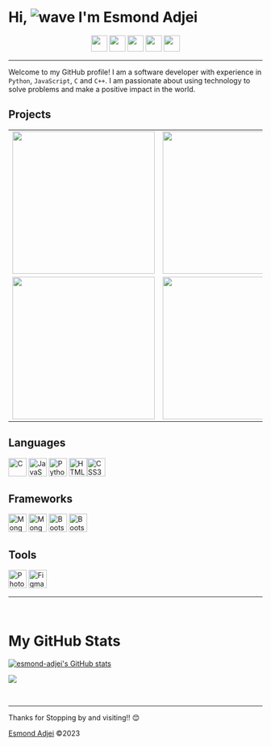 # Hi, ![wave](https://user-images.githubusercontent.com/18350557/176309783-0785949b-9127-417c-8b55-ab5a4333674e.gif) I'm Esmond Adjei

<p align="center">
<a href="https://www.facebook.com/xmon.jei" target="_blank" rel="noreferrer"><img src="https://raw.githubusercontent.com/danielcranney/readme-generator/main/public/icons/socials/facebook.svg" width="32" height="32" /></a>
<a href="http://www.instagram.com/xmon.jei" target="_blank" rel="noreferrer"><img src="https://raw.githubusercontent.com/danielcranney/readme-generator/main/public/icons/socials/instagram.svg" width="32" height="32" /></a>
<a href="https://www.linkedin.com/in/abdul-rahman-tahiru-485a00216/" target="_blank" rel="noreferrer"><img src="https://raw.githubusercontent.com/danielcranney/readme-generator/main/public/icons/socials/linkedin.svg" width="32" height="32" /></a>
<a href="https://www.twitter.com/esmond-adjei" target="_blank" rel="noreferrer"><img src="https://raw.githubusercontent.com/danielcranney/readme-generator/main/public/icons/socials/twitter.svg" width="32" height="32" /></a>
<a href="https://www.github.com/esmond-adjei" target="_blank" rel="noreferrer"><img src="https://raw.githubusercontent.com/danielcranney/readme-generator/main/public/icons/socials/github.svg" width="32" height="32" /></a>
</p>

<hr/>

Welcome to my GitHub profile! I am a software developer with experience in `Python`, `JavaScript`, `C` and `C++`. I am passionate about using technology to solve problems and make a positive impact in the world.

## Projects

<table>
  <tr>
    <td valign="top">
    <a href="https://github.com/esmond-adjei/web-scraper"><img width="282" src="https://denvercoder1-github-readme-stats.vercel.app/api/pin/?username=esmond-adjei&repo=web-scraper"></a>
    </td>
    <td valign="top">
    <a href="https://github.com/esmond-adjei/Bank-Administration-App"><img width="282" src="https://denvercoder1-github-readme-stats.vercel.app/api/pin/?username=esmond-adjei&repo=Bank-Administration-App"></a>
    </td>
  </tr>
  <tr>
    <td valign="top">
    <a href="https://github.com/esmond-adjei/coding-workout"><img width="282" src="https://denvercoder1-github-readme-stats.vercel.app/api/pin/?username=esmond-adjei&repo=coding-workout"></a>
    </td>
    <td valign="top">
    <a href="https://github.com/esmond-adjei/react-todo"><img width="282" src="https://denvercoder1-github-readme-stats.vercel.app/api/pin/?username=esmond-adjei&repo=react-todo"></a>
    </td>
  </tr>
</table>

## Languages

<p>
<a href="https://docs.microsoft.com/en-us/cpp/?view=msvc-170" target="_blank" rel="noreferrer"><img src="https://raw.githubusercontent.com/danielcranney/readme-generator/main/public/icons/skills/c-colored.svg" width="36" height="36" alt="C" /></a>
<a href="https://developer.mozilla.org/en-US/docs/Web/JavaScript" target="_blank" rel="noreferrer"><img src="https://raw.githubusercontent.com/danielcranney/readme-generator/main/public/icons/skills/javascript-colored.svg" width="36" height="36" alt="JavaScript" /></a>
<a href="https://www.python.org/" target="_blank" rel="noreferrer"><img src="https://raw.githubusercontent.com/danielcranney/readme-generator/main/public/icons/skills/python-colored.svg" width="36" height="36" alt="Python" /></a>
<a href="https://developer.mozilla.org/en-US/docs/Glossary/HTML5" target="_blank" rel="noreferrer"><img src="https://raw.githubusercontent.com/danielcranney/readme-generator/main/public/icons/skills/html5-colored.svg" width="36" height="36" alt="HTML5" /></a><a href="https://www.w3.org/TR/CSS/#css" target="_blank" rel="noreferrer"><img src="https://raw.githubusercontent.com/danielcranney/readme-generator/main/public/icons/skills/css3-colored.svg" width="36" height="36" alt="CSS3" /></a>
</p>

## Frameworks

<p>
<a href="https://www.djangoproject.com/" target="_blank" rel="noreferrer"><img src="https://raw.githubusercontent.com/danielcranney/readme-generator/main/public/icons/skills/django.svg" width="36" height="36" alt="MongoDB" /></a>
<a href="https://www.django.com/" target="_blank" rel="noreferrer"><img src="https://raw.githubusercontent.com/danielcranney/readme-generator/main/public/icons/skills/react-colored.svg" width="36" height="36" alt="MongoDB" /></a>
<a href="https://tailwindcss.com/" target="_blank" rel="noreferrer"><img src="https://raw.githubusercontent.com/danielcranney/readme-generator/main/public/icons/skills/tailwindcss-colored.svg" width="36" height="36" alt="Bootstrap" /></a>
<a href="https://getbootstrap.com/" target="_blank" rel="noreferrer"><img src="https://raw.githubusercontent.com/danielcranney/readme-generator/main/public/icons/skills/bootstrap-colored.svg" width="36" height="36" alt="Bootstrap" /></a>
</p>

## Tools

<p >
<a href="https://www.adobe.com/uk/products/photoshop.html" target="_blank" rel="noreferrer"><img src="https://raw.githubusercontent.com/danielcranney/readme-generator/main/public/icons/skills/photoshop.svg" width="36" height="36" alt="Photoshop" /></a>
<a href="https://www.figma.com/" target="_blank" rel="noreferrer"><img src="https://raw.githubusercontent.com/danielcranney/readme-generator/main/public/icons/skills/figma-colored.svg" width="36" height="36" alt="Figma" /></a>
</p>

---

<br/>

# My GitHub Stats

<a href="http://www.github.com/esmond-adjei"><img src="https://github-readme-stats.vercel.app/api?username=esmond-adjei&show_icons=true&hide=&count_private=true&title_color=0891b2&text_color=ffffff&icon_color=0891b2&bg_color=1c1917&hide_border=false&show_icons=true" alt="esmond-adjei's GitHub stats" /></a>

<a href="https://github.com/esmond-adjei" align="left"><img src="https://github-readme-stats.vercel.app/api/top-langs/?username=esmond-adjei&layout=compact&show_icons=true&title_color=0891b2&icon_color=0891b2&text_color=ffffff&bg_color=151515"/>
</a>

<br>

---

<p align="center">
<p>Thanks for Stopping by and visiting!! 😊</p>
<a href="https://github.com/esmond-adjei">Esmond Adjei</a>
©2023
</p>
